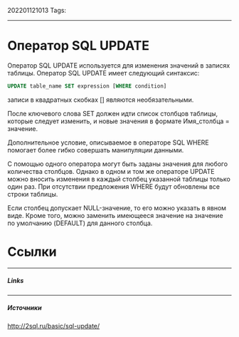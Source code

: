 202201121013
Tags:
___
# Оператор SQL UPDATE
Оператор SQL UPDATE используется для изменения значений в записях таблицы.
Оператор SQL UPDATE имеет следующий синтаксис:

```SQL
UPDATE table_name SET expression [WHERE condition]
```
записи в квадратных скобках [] являются необязательными.

После ключевого слова SET должен идти список столбцов таблицы, которые следует изменить, и новые значения в формате Имя_столбца = значение.

Дополнительное условие, описываемое в операторе SQL WHERE помогает более гибко совершать манипуляции данными.

С помощью одного оператора могут быть заданы значения для любого количества столбцов. Однако в одном и том же операторе UPDATE можно вносить изменения в каждый столбец указанной таблицы только один раз. При отсутствии предложения WHERE будут обновлены все строки таблицы.

Если столбец допускает NULL-значение, то его можно указать в явном виде. Кроме того, можно заменить имеющееся значение на значение по умолчанию (DEFAULT) для данного столбца.

# Ссылки
___
##### Links


---
##### Источники
http://2sql.ru/basic/sql-update/